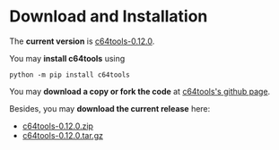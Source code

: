 Download and Installation
=========================
The __current version__ is [c64tools-0.12.0](https://github.com/dkrajzew/c64tools/releases/tag/0.12.0).

You may __install c64tools__ using

```console
python -m pip install c64tools
```

You may __download a copy or fork the code__ at [c64tools&apos;s github page](https://github.com/dkrajzew/c64tools).

Besides, you may __download the current release__ here:

* [c64tools-0.12.0.zip](https://github.com/dkrajzew/c64tools/archive/refs/tags/0.12.0.zip)
* [c64tools-0.12.0.tar.gz](https://github.com/dkrajzew/c64tools/archive/refs/tags/0.12.0.tar.gz)

